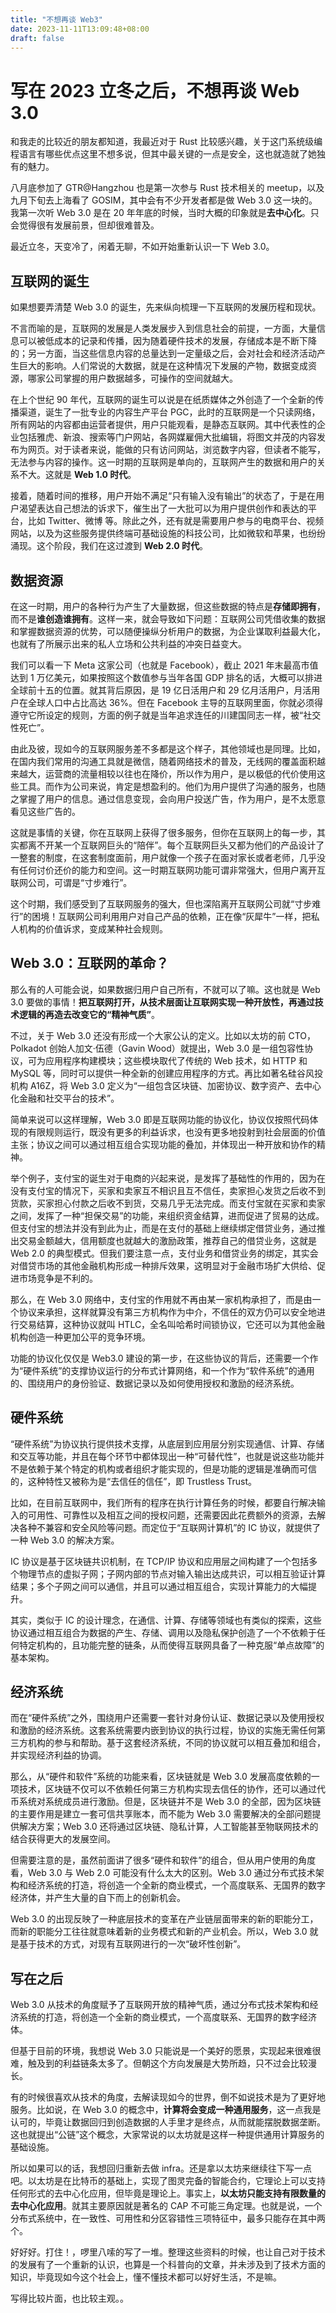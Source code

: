 ```yaml
---
title: "不想再谈 Web3"
date: 2023-11-11T13:09:48+08:00
draft: false
---
```


# 写在 2023 立冬之后，不想再谈 Web 3.0

和我走的比较近的朋友都知道，我最近对于 Rust 比较感兴趣，关于这门系统级编程语言有哪些优点这里不想多说，但其中最关键的一点是安全，这也就造就了她独有的魅力。

八月底参加了 GTR@Hangzhou 也是第一次参与 Rust 技术相关的 meetup，以及九月下旬去上海看了 GOSIM，其中会有不少开发者都是做 Web 3.0 这一块的。我第一次听 Web 3.0 是在 20 年年底的时候，当时大概的印象就是**去中心化**。只会觉得很有发展前景，但却很难普及。

最近立冬，天变冷了，闲着无聊，不如开始重新认识一下 Web 3.0。

## 互联网的诞生

如果想要弄清楚 Web 3.0  的诞生，先来纵向梳理一下互联网的发展历程和现状。

不言而喻的是，互联网的发展是人类发展步入到信息社会的前提，一方面，大量信息可以被低成本的记录和传播，因为随着硬件技术的发展，存储成本是不断下降的；另一方面，当这些信息内容的总量达到一定量级之后，会对社会和经济活动产生巨大的影响。人们常说的大数据，就是在这种情况下发展的产物，数据变成资源，哪家公司掌握的用户数据越多，可操作的空间就越大。

在上个世纪 90 年代，互联网的诞生可以说是在纸质媒体之外创造了一个全新的传播渠道，诞生了一批专业的内容生产平台 PGC，此时的互联网是一个只读网络，所有网站的内容都由运营者提供，用户只能观看，是静态互联网。其中代表性的企业包括雅虎、新浪、搜索等门户网站，各网媒雇佣大批编辑，将图文并茂的内容发布为网页。对于读者来说，能做的只有访问网站，浏览数字内容，但读者不能写，无法参与内容的操作。这一时期的互联网是单向的，互联网产生的数据和用户的关系不大。这就是 **Web 1.0 时代**。

接着，随着时间的推移，用户开始不满足“只有输入没有输出”的状态了，于是在用户渴望表达自己想法的诉求下，催生出了一大批可以为用户提供创作和表达的平台，比如 Twitter、微博 等。除此之外，还有就是需要用户参与的电商平台、视频网站，以及为这些服务提供终端可基础设施的科技公司，比如微软和苹果，也纷纷涌现。这个阶段，我们在这过渡到 **Web 2.0 时代**。

## 数据资源

在这一时期，用户的各种行为产生了大量数据，但这些数据的特点是**存储即拥有**，而不是**谁创造谁拥有**。这样一来，就会导致如下问题：互联网公司凭借收集的数据和掌握数据资源的优势，可以随便操纵分析用户的数据，为企业谋取利益最大化，也就有了所展示出来的私人立场和公共利益的冲突日益变大。

我们可以看一下 Meta 这家公司（也就是 Facebook），截止 2021 年末最高市值达到 1 万亿美元，如果按照这个数值参与当年各国 GDP 排名的话，大概可以排进全球前十五的位置。就其背后原因，是 19 亿日活用户和 29 亿月活用户，月活用户在全球人口中占比高达 36%。但在 Facebook 主导的互联网里面，你就必须得遵守它所设定的规则，方面的例子就是当年追求连任的川建国同志一样，被“社交性死亡”。

由此及彼，现如今的互联网服务差不多都是这个样子，其他领域也是同理。比如，在国内我们常用的沟通工具就是微信，随着网络技术的普及，无线网的覆盖面积越来越大，运营商的流量相较以往也在降价，所以作为用户，是以极低的代价使用这些工具。而作为公司来说，肯定是想盈利的。他们为用户提供了沟通的服务，也随之掌握了用户的信息。通过信息变现，会向用户投送广告，作为用户，是不太愿意看见这些广告的。

这就是事情的关键，你在互联网上获得了很多服务，但你在互联网上的每一步，其实都离不开某一个互联网巨头的“陪伴”。每个互联网巨头又都为他们的产品设计了一整套的制度，在这套制度面前，用户就像一个孩子在面对家长或者老师，几乎没有任何讨价还价的能力和空间。这一时期互联网功能可谓非常强大，但用户离开互联网公司，可谓是“寸步难行”。

这个时期，我们感受到了互联网服务的强大，但也深陷离开互联网公司就“寸步难行”的困境！互联网公司利用用户对自己产品的依赖，正在像“灰犀牛”一样，把私人机构的价值诉求，变成某种社会规则。

## Web 3.0：互联网的革命？

那么有的人可能会说，如果数据归用户自己所有，不就可以了嘛。这也就是 Web 3.0 要做的事情！**把互联网打开，从技术层面让互联网实现一种开放性，再通过技术逻辑的再造去改变它的“精神气质”**。

不过，关于 Web 3.0 还没有形成一个大家公认的定义。比如以太坊的前 CTO，Polkadot 创始人加文·伍德（Gavin Wood）就提出，Web 3.0 是一组包容性协议，可为应用程序构建模块；这些模块取代了传统的 Web 技术，如 HTTP 和 MySQL 等，同时可以提供一种全新的创建应用程序的方式。再比如著名硅谷风投机构 A16Z，将 Web 3.0 定义为“一组包含区块链、加密协议、数字资产、去中心化金融和社交平台的技术”。

简单来说可以这样理解，Web 3.0 即是互联网功能的协议化，协议仅按照代码体现的有限规则运行，既没有更多的利益诉求，也没有更多地投射到社会层面的价值主张；协议之间可以通过相互组合实现功能的叠加，并体现出一种开放和协作的精神。

举个例子，支付宝的诞生对于电商的兴起来说，是发挥了基础性的作用的，因为在没有支付宝的情况下，买家和卖家互不相识且互不信任，卖家担心发货之后收不到货款，买家担心付款之后收不到货，交易几乎无法完成。而支付宝就在买家和卖家之间，发挥了一种“担保交易”的功能，来组织资金结算，进而促进了贸易的达成。但支付宝的想法并没有到此为止，而是在支付的基础上继续绑定借贷业务，通过推出交易金额越大，信用额度也就越大的激励政策，推荐自己的借贷业务，这就是 Web 2.0 的典型模式。但我们要注意一点，支付业务和借贷业务的绑定，其实会对借贷市场的其他金融机构形成一种排斥效果，这明显对于金融市场扩大供给、促进市场竞争是不利的。

那么，在 Web 3.0 网络中，支付宝的作用就不再由某一家机构承担了，而是由一个协议来承担，这样就算没有第三方机构作为中介，不信任的双方仍可以安全地进行交易结算，这种协议就叫 HTLC，全名叫哈希时间锁协议，它还可以为其他金融机构创造一种更加公平的竞争环境。

功能的协议化仅仅是 Web3.0 建设的第一步，在这些协议的背后，还需要一个作为“硬件系统”的支撑协议运行的分布式计算网络，和一个作为“软件系统”的通用的、围绕用户的身份验证、数据记录以及如何使用授权和激励的经济系统。

## 硬件系统

“硬件系统”为协议执行提供技术支撑，从底层到应用层分别实现通信、计算、存储和交互等功能，并且在每个环节中都体现出一种“可替代性”，也就是说这些功能并不是依赖于某个特定的机构或者组织才能实现的，但是功能的逻辑是准确而可信的，这种特性又被称为是“去信任的信任”，即 Trustless Trust。

比如，在目前互联网中，我们所有的程序在执行计算任务的时候，都要自行解决输入的可用性、可靠性以及相互之间的授权问题，还需要因此花费额外的资源，去解决各种不兼容和安全风险等问题。而定位于“互联网计算机”的 IC 协议，就提供了一种 Web 3.0 的解决方案。

IC 协议是基于区块链共识机制，在 TCP/IP 协议和应用层之间构建了一个包括多个物理节点的虚拟子网；子网内部的节点对输入输出达成共识，可以相互验证计算结果；多个子网之间可以通信，并且可以通过相互组合，实现计算能力的大幅提升。

其实，类似于 IC 的设计理念，在通信、计算、存储等领域也有类似的探索，这些协议通过相互组合为数据的产生、存储、调用以及隐私保护创造了一个不依赖于任何特定机构的，且功能完整的链条，从而使得互联网具备了一种克服“单点故障”的基本架构。

## 经济系统

而在“硬件系统”之外，围绕用户还需要一套针对身份认证、数据记录以及使用授权和激励的经济系统。这套系统需要内嵌到协议的执行过程，协议的实施无需任何第三方机构的参与和帮助。基于这套经济系统，不同的协议就可以相互叠加和组合，并实现经济利益的协调。

那么，从“硬件和软件”系统的功能来看，区块链就是 Web 3.0 发展高度依赖的一项技术，区块链不仅可以不依赖任何第三方机构实现去信任的协作，还可以通过代币系统对系统成员进行激励。但是，区块链并不是 Web 3.0 的全部，因为区块链的主要作用是建立一套可信共享账本，而不能为 Web 3.0 需要解决的全部问题提供解决方案；Web 3.0 还将通过区块链、隐私计算，人工智能甚至物联网技术的结合获得更大的发展空间。

但需要注意的是，虽然前面讲了很多“硬件和软件”的组合，但从用户使用的角度看，Web 3.0 与 Web 2.0 可能没有什么太大的区别。Web 3.0 通过分布式技术架构和经济系统的打造，将创造一个全新的商业模式，一个高度联系、无国界的数字经济体，并产生大量的自下而上的创新机会。

Web 3.0 的出现反映了一种底层技术的变革在产业链层面带来的新的职能分工，而新的职能分工往往就意味着新的业务模式和新的产业机会。所以，Web 3.0 就是基于技术的方式，对现有互联网进行的一次“破坏性创新”。

## 写在之后

Web 3.0 从技术的角度赋予了互联网开放的精神气质，通过分布式技术架构和经济系统的打造，将创造一个全新的商业模式，一个高度联系、无国界的数字经济体。

但基于目前的环境，我想说 Web 3.0 只能说是一个美好的愿景，实现起来很难很难，触及到的利益链条太多了。但朝这个方向发展是大势所趋，只不过会比较漫长。

有的时候很喜欢从技术的角度，去解读现如今的世界，倒不如说技术是为了更好地服务。比如说，在 Web 3.0 的概念中，**计算将会变成一种通用服务**，这一点我是认可的，毕竟让数据回归到创造数据的人手里才是终点，从而就能摆脱数据垄断。这也就提出“公链”这个概念，大家常说的以太坊就是这样一种提供通用计算服务的基础设施。

所以如果可以的话，我想回归重新去做 infra。还是拿以太坊来继续往下写一点吧。以太坊是在比特币的基础上，实现了图灵完备的智能合约，它理论上可以支持任何形式的去中心化应用，但毕竟是理论上。事实上，**以太坊只能支持有限数量的去中心化应用**。就其主要原因就是著名的 CAP 不可能三角定理。也就是说，一个分布式系统中，在一致性、可用性和分区容错性三项特征中，最多只能存在其中两个。

好好好。打住！，啰里八嗦的写了一堆。整理这些资料的时候，也让自己对于技术的发展有了一个重新的认识，也算是一个科普向的文章，并未涉及到了技术方面的知识，毕竟现如今这个社会上，懂不懂技术都可以好好生活，不是嘛。

写得比较片面，也比较主观。。
